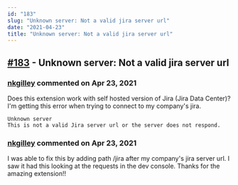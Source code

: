 ```yaml
---
id: "183"
slug: "Unknown server: Not a valid jira server url"
date: "2021-04-23"
title: "Unknown server: Not a valid jira server url"
---
```



## [#183](https://github.com/shridhar-tl/jira-assistant/issues/183) - Unknown server: Not a valid jira server url

### [nkgilley](https://github.com/nkgilley) commented on Apr 23, 2021

Does this extension work with self hosted version of Jira (Jira Data Center)?  I'm getting this error when trying to connect to my company's jira.

```
Unknown server
This is not a valid Jira server url or the server does not respond.
```

### [nkgilley](https://github.com/nkgilley) commented on Apr 23, 2021

I was able to fix this by adding path /jira after my company's jira server url. I saw it had this looking at the requests in the dev console. Thanks for the amazing extension!!
